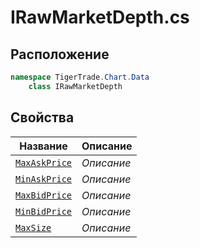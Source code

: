 
# IRawMarketDepth.cs
## Расположение
```csharp
namespace TigerTrade.Chart.Data  
    class IRawMarketDepth
```

## Свойства
| Название | Описание |
| --- | --- |
| [`MaxAskPrice`](./Свойства/MaxAskPrice.md) | *Описание* |
| [`MinAskPrice`](./Свойства/MinAskPrice.md) | *Описание* |
| [`MaxBidPrice`](./Свойства/MaxBidPrice.md) | *Описание* |
| [`MinBidPrice`](./Свойства/MinBidPrice.md) | *Описание* |
| [`MaxSize`](./Свойства/MaxSize.md) | *Описание* |
